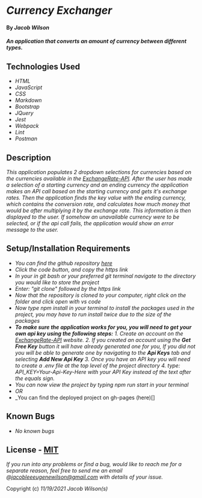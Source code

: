 # _Currency Exchanger_

#### By _**Jacob Wilson**_

#### _An application that converts an amount of currency between different types._

## Technologies Used

* _HTML_
* _JavaScript_
* _CSS_
* _Markdown_
* _Bootstrap_
* _JQuery_
* _Jest_
* _Webpack_
* _Lint_
* _Postman_

## Description

_This application populates 2 dropdown selections for currencies based on the currencies available in the [ExchangeRate-API](https://www.exchangerate-api.com/). After the user has made a selection of a starting currency and an ending currency the application makes an API call based on the starting currency and gets it's exchange rates. Then the application finds the key value with the ending currency, which contains the conversion rate, and calculates how much money that would be after multiplying it by the exchange rate. This information is then displayed to the user. If somehow an unavailable currency were to be selected, or if the api call fails, the application would show an error message to the user._

## Setup/Installation Requirements

* _You can find the github repository [here](https://github.com/JLEWilson/currency_exchanger)_
* _Click the code button, and copy the https link_
* _In your in git bash or your preferred git terminal navigate to the directory you would like to store the project_
* _Enter: "git clone" followed by the https link_
* _Now that the repository is cloned to your computer, right click on the folder and click open with vs code_
* _Now type npm install in your terminal to install the packages used in the project, you may have to run install twice due to the size of the packages_
* _**To make sure the application works for you, you will need to get your own api key using the following steps:**_
_1. Create an account on the [ExchangeRate-API](https://www.exchangerate-api.com/) website._
_2. If you created an account using the **Get Free Key** button it will have already generated one for you, If you did not you will be able to generate one by navigating to the **Api Keys** tab and selecting **Add New Api Key**_
_3. Once you have an API key you will need to create a .env file at the top level of the project directory_ 
_4. type: API_KEY=Your-Api-Key-Here  with your API Key instead of the text after the equals sign._
* _You can now view the project by typing npm run start in your terminal_
* _OR_
* _You can find the deployed project on gh-pages (here)[]

## Known Bugs

* _No known bugs_

## License - [MIT](https://opensource.org/licenses/MIT)

_If you run into any problems or find a bug, would like to reach me for a separate reason, feel free to send me an email @jacobleeeugenewilson@gmail.com with details of your issue._

Copyright (c) _11/19/2021_ _Jacob Wilson(s)_